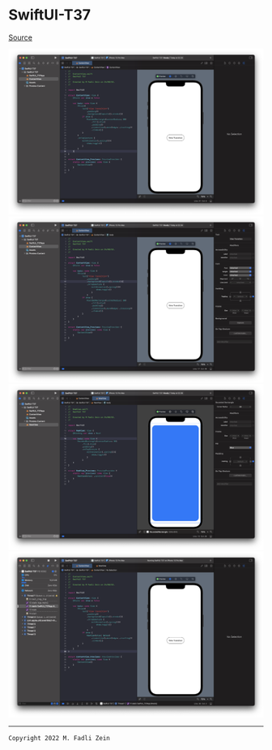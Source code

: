 # SwiftUI-T37

[Source](https://designcode.io/swiftui-handbook-binding)

<pre>
<img src="preview/example1.png">
<img src="preview/example2.png">
<img src="preview/example3.png">
<img src="preview/example4.png">
</pre>

---

```
Copyright 2022 M. Fadli Zein
```

